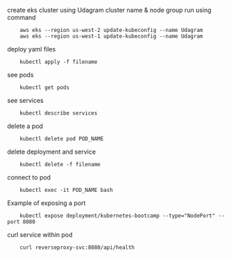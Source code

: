create eks cluster using Udagram cluster name & node group
run using command 
```
    aws eks --region us-west-2 update-kubeconfig --name Udagram
    aws eks --region us-west-1 update-kubeconfig --name Udagram
```

deploy yaml files
```
    kubectl apply -f filename
```

see pods
```
    kubectl get pods
```

see services
```
    kubectl describe services
```
delete a pod
```
    kubectl delete pod POD_NAME
```

delete deployment and service
```
    kubectl delete -f filename
```

connect to pod
```
    kubectl exec -it POD_NAME bash
```

Example of exposing a port
```
    kubectl expose deployment/kubernetes-bootcamp --type="NodePort" --port 8080
```

curl service within pod
```
    curl reverseproxy-svc:8080/api/health
```